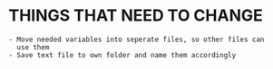 # THINGS THAT NEED TO CHANGE


    - Move needed variables into seperate files, so other files can
      use them
    - Save text file to own folder and name them accordingly
